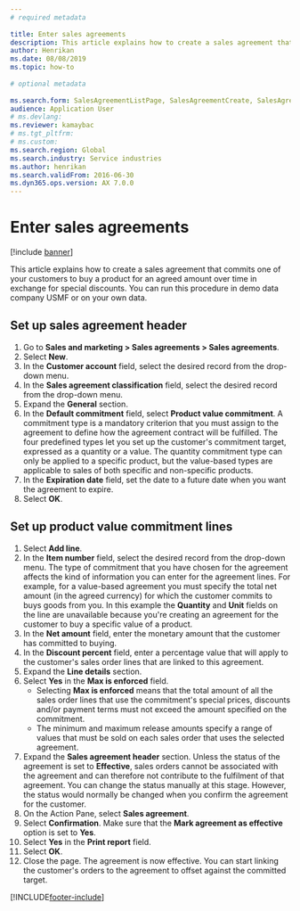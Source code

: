 ```yaml
--- 
# required metadata 
 
title: Enter sales agreements
description: This article explains how to create a sales agreement that commits one of your customers to buy a product for an agreed amount over time in exchange for special discounts. 
author: Henrikan
ms.date: 08/08/2019
ms.topic: how-to 
 
# optional metadata 
 
ms.search.form: SalesAgreementListPage, SalesAgreementCreate, SalesAgreement, InventItemIdLookupSimple, AgreementConfirmRunForm, SrsReportViewerForm, SalesAgreementCustomerReferencesPart
audience: Application User 
# ms.devlang:  
ms.reviewer: kamaybac
# ms.tgt_pltfrm:  
# ms.custom:  
ms.search.region: Global
ms.search.industry: Service industries
ms.author: henrikan
ms.search.validFrom: 2016-06-30 
ms.dyn365.ops.version: AX 7.0.0 
---
```

# Enter sales agreements

[!include [banner](../../includes/banner.md)]

This article explains how to create a sales agreement that commits one of your customers to buy a product for an agreed amount over time in exchange for special discounts. You can run this procedure in demo data company USMF or on your own data.


## Set up sales agreement header
1. Go to **Sales and marketing > Sales agreements > Sales agreements**.
2. Select **New**.
3. In the **Customer account** field, select the desired record from the drop-down menu.
4. In the **Sales agreement classification** field, select the desired record from the drop-down menu.
5. Expand the **General** section.
6. In the **Default commitment** field, select **Product value commitment**. A commitment type is a mandatory criterion that you must assign to the agreement to define how the agreement contract will be fulfilled. The four predefined types let you set up the customer's commitment target, expressed as a quantity or a value. The quantity commitment type can only be applied to a specific product, but the value-based types are applicable to sales of both specific and non-specific products.  
7. In the **Expiration date** field, set the date to a future date when you want the agreement to expire.
8. Select **OK**.

## Set up product value commitment lines
1. Select **Add line**.
2. In the **Item number** field, select the desired record from the drop-down menu. The type of commitment that you have chosen for the agreement affects the kind of information you can enter for the agreement lines. For example, for a value-based agreement you must specify the total net amount (in the agreed currency) for which the customer commits to buys goods from you. In this example the **Quantity** and **Unit** fields on the line are unavailable because you're creating an agreement for the customer to buy a specific value of a product.   
3. In the **Net amount** field, enter the monetary amount that the customer has committed to buying.
4. In the **Discount percent** field, enter a percentage value that will apply to the customer's sales order lines that are linked to this agreement.
5. Expand the **Line details** section.
6. Select **Yes** in the **Max is enforced** field.
    - Selecting **Max is enforced** means that the total amount of all the sales order lines that use the commitment's special prices, discounts and/or payment terms must not exceed the amount specified on the commitment.  
    - The minimum and maximum release amounts specify a range of values that must be sold on each sales order that uses the selected agreement.   
7. Expand the **Sales agreement header** section. Unless the status of the agreement is set to **Effective**, sales orders cannot be associated with the agreement and can therefore not contribute to the fulfilment of that agreement. You can change the status manually at this stage. However, the status would normally be changed when you confirm the agreement for the customer.  
8. On the Action Pane, select **Sales agreement**.
9. Select **Confirmation**. Make sure that the **Mark agreement as effective** option is set to **Yes**.  
10. Select **Yes** in the **Print report** field.
11. Select **OK**.
12. Close the page. The agreement is now effective. You can start linking the customer's orders to the agreement to offset against the committed target.  



[!INCLUDE[footer-include](../../../includes/footer-banner.md)]